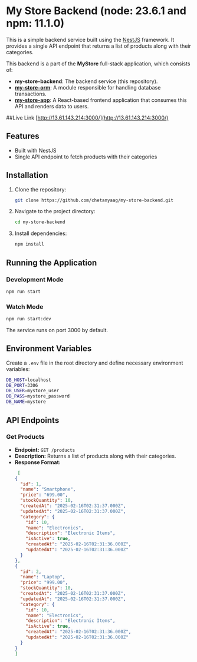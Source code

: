 # My Store Backend (node: 23.6.1 and npm: 11.1.0)

This is a simple backend service built using the [NestJS](https://nestjs.com/) framework. It provides a single API endpoint that returns a list of products along with their categories.

This backend is a part of the **MyStore** full-stack application, which consists of:

- **my-store-backend**: The backend service (this repository).
- [**my-store-orm**](https://github.com/chetanyaag/my-store-orm): A module responsible for handling database transactions.
- [**my-store-app**](https://github.com/chetanyaag/my-store-app): A React-based frontend application that consumes this API and renders data to users.

##Live Link
 [http://13.61.143.214:3000/](http://13.61.143.214:3000/)


## Features

- Built with NestJS
- Single API endpoint to fetch products with their categories

## Installation

1. Clone the repository:
   ```sh
   git clone https://github.com/chetanyaag/my-store-backend.git
   ```
2. Navigate to the project directory:
   ```sh
   cd my-store-backend
   ```
3. Install dependencies:
   ```sh
   npm install
   ```

## Running the Application

### Development Mode

```sh
npm run start
```

### Watch Mode

```sh
npm run start:dev
```

The service runs on port 3000 by default.

## Environment Variables

Create a `.env` file in the root directory and define necessary environment variables:

```sh
DB_HOST=localhost
DB_PORT=3306
DB_USER=mystore_user
DB_PASS=mystore_password
DB_NAME=mystore
```

## API Endpoints

### Get Products

- **Endpoint:** `GET /products`
- **Description:** Returns a list of products along with their categories.
- **Response Format:**
  ```json
   [
  {
    "id": 1,
    "name": "Smartphone",
    "price": "699.00",
    "stockQuantity": 10,
    "createdAt": "2025-02-16T02:31:37.000Z",
    "updatedAt": "2025-02-16T02:31:37.000Z",
    "category": {
      "id": 10,
      "name": "Electronics",
      "description": "Electronic Items",
      "isActive": true,
      "createdAt": "2025-02-16T02:31:36.000Z",
      "updatedAt": "2025-02-16T02:31:36.000Z"
    }
  },
  {
    "id": 2,
    "name": "Laptop",
    "price": "999.00",
    "stockQuantity": 10,
    "createdAt": "2025-02-16T02:31:37.000Z",
    "updatedAt": "2025-02-16T02:31:37.000Z",
    "category": {
      "id": 10,
      "name": "Electronics",
      "description": "Electronic Items",
      "isActive": true,
      "createdAt": "2025-02-16T02:31:36.000Z",
      "updatedAt": "2025-02-16T02:31:36.000Z"
    }
  }
  ]
  ```

